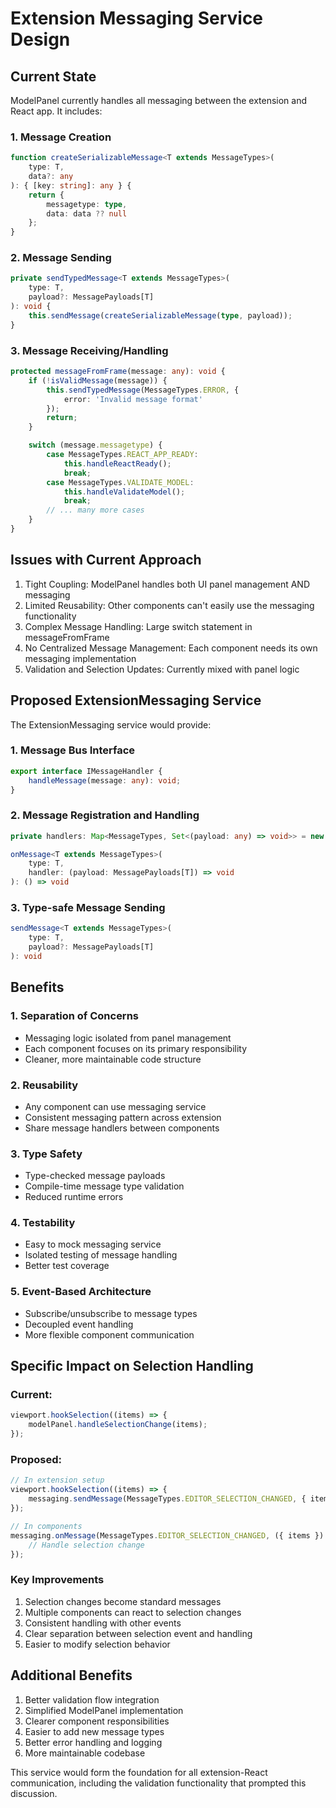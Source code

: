 # Extension Messaging Service Design

## Current State

ModelPanel currently handles all messaging between the extension and React app. It includes:

### 1. Message Creation
```typescript
function createSerializableMessage<T extends MessageTypes>(
    type: T,
    data?: any
): { [key: string]: any } {
    return {
        messagetype: type,
        data: data ?? null
    };
}
```

### 2. Message Sending
```typescript
private sendTypedMessage<T extends MessageTypes>(
    type: T,
    payload?: MessagePayloads[T]
): void {
    this.sendMessage(createSerializableMessage(type, payload));
}
```

### 3. Message Receiving/Handling
```typescript
protected messageFromFrame(message: any): void {
    if (!isValidMessage(message)) {
        this.sendTypedMessage(MessageTypes.ERROR, {
            error: 'Invalid message format'
        });
        return;
    }

    switch (message.messagetype) {
        case MessageTypes.REACT_APP_READY:
            this.handleReactReady();
            break;
        case MessageTypes.VALIDATE_MODEL:
            this.handleValidateModel();
            break;
        // ... many more cases
    }
}
```

## Issues with Current Approach

1. Tight Coupling: ModelPanel handles both UI panel management AND messaging
2. Limited Reusability: Other components can't easily use the messaging functionality
3. Complex Message Handling: Large switch statement in messageFromFrame
4. No Centralized Message Management: Each component needs its own messaging implementation
5. Validation and Selection Updates: Currently mixed with panel logic

## Proposed ExtensionMessaging Service

The ExtensionMessaging service would provide:

### 1. Message Bus Interface
```typescript
export interface IMessageHandler {
    handleMessage(message: any): void;
}
```

### 2. Message Registration and Handling
```typescript
private handlers: Map<MessageTypes, Set<(payload: any) => void>> = new Map();

onMessage<T extends MessageTypes>(
    type: T,
    handler: (payload: MessagePayloads[T]) => void
): () => void
```

### 3. Type-safe Message Sending
```typescript
sendMessage<T extends MessageTypes>(
    type: T,
    payload?: MessagePayloads[T]
): void
```

## Benefits

### 1. Separation of Concerns
- Messaging logic isolated from panel management
- Each component focuses on its primary responsibility
- Cleaner, more maintainable code structure

### 2. Reusability
- Any component can use messaging service
- Consistent messaging pattern across extension
- Share message handlers between components

### 3. Type Safety
- Type-checked message payloads
- Compile-time message type validation
- Reduced runtime errors

### 4. Testability
- Easy to mock messaging service
- Isolated testing of message handling
- Better test coverage

### 5. Event-Based Architecture
- Subscribe/unsubscribe to message types
- Decoupled event handling
- More flexible component communication

## Specific Impact on Selection Handling

### Current:
```typescript
viewport.hookSelection((items) => {
    modelPanel.handleSelectionChange(items);
});
```

### Proposed:
```typescript
// In extension setup
viewport.hookSelection((items) => {
    messaging.sendMessage(MessageTypes.EDITOR_SELECTION_CHANGED, { items });
});

// In components
messaging.onMessage(MessageTypes.EDITOR_SELECTION_CHANGED, ({ items }) => {
    // Handle selection change
});
```

### Key Improvements
1. Selection changes become standard messages
2. Multiple components can react to selection changes
3. Consistent handling with other events
4. Clear separation between selection event and handling
5. Easier to modify selection behavior

## Additional Benefits
1. Better validation flow integration
2. Simplified ModelPanel implementation
3. Clearer component responsibilities
4. Easier to add new message types
5. Better error handling and logging
6. More maintainable codebase

This service would form the foundation for all extension-React communication, including the validation functionality that prompted this discussion.
